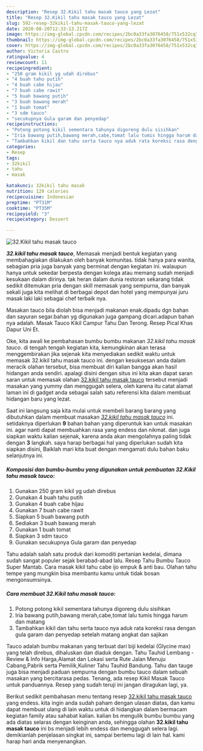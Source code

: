 ```yaml
---
description: "Resep 32.Kikil tahu masak tauco yang Lezat"
title: "Resep 32.Kikil tahu masak tauco yang Lezat"
slug: 592-resep-32kikil-tahu-masak-tauco-yang-lezat
date: 2020-08-20T12:33:13.217Z
image: https://img-global.cpcdn.com/recipes/2bc0a33fa3076458/751x532cq70/32kikil-tahu-masak-tauco-foto-resep-utama.jpg
thumbnail: https://img-global.cpcdn.com/recipes/2bc0a33fa3076458/751x532cq70/32kikil-tahu-masak-tauco-foto-resep-utama.jpg
cover: https://img-global.cpcdn.com/recipes/2bc0a33fa3076458/751x532cq70/32kikil-tahu-masak-tauco-foto-resep-utama.jpg
author: Victoria Castro
ratingvalue: 4
reviewcount: 11
recipeingredient:
- "250 gram kikil yg udah direbus"
- "4 buah tahu putih"
- "4 buah cabe hijau"
- "7 buah cabe rawit"
- "5 buah bawang putih"
- "3 buah bawang merah"
- "1 buah tomat"
- "3 sdm tauco"
- "secukupnya Gula garam dan penyedap"
recipeinstructions:
- "Potong potong kikil sementara tahunya digoreng dulu sisihkan"
- "Iria bawang putih,bawang merah,cabe,tomat lalu tumis hingga harum dan matang"
- "Tambahkan kikil dan tahu serta tauco nya aduk rata koreksi rasa dengan gula garam dan penyedap setelah matang angkat dan sajikan"
categories:
- Resep
tags:
- 32kikil
- tahu
- masak

katakunci: 32kikil tahu masak 
nutrition: 129 calories
recipecuisine: Indonesian
preptime: "PT31M"
cooktime: "PT35M"
recipeyield: "3"
recipecategory: Dessert

---
```



![32.Kikil tahu masak tauco](https://img-global.cpcdn.com/recipes/2bc0a33fa3076458/751x532cq70/32kikil-tahu-masak-tauco-foto-resep-utama.jpg)

<b><i>32.kikil tahu masak tauco</i></b>, Memasak menjadi bentuk kegiatan yang membahagiakan dilakukan oleh banyak komunitas. tidak hanya para wanita, sebagian pria juga banyak yang berminat dengan kegiatan ini. walaupun hanya untuk sekedar berpesta dengan kolega atau memang sudah menjadi kesukaan dalam dirinya. tak heran dalam dunia restoran sekarang tidak sedikit ditemukan pria dengan skill memasak yang sempurna, dan banyak sekali juga kita melihat di berbagai depot dan hotel yang mempunyai juru masak laki laki sebagai chef terbaik nya.

Masakan tauco bila diolah bisa menjadi makanan enak.dipadu dgn bahan dan sayuran segar.bahan yg digunakan juga gampang dicari.adapun bahan nya adalah. Masak Tauco Kikil Campur Tahu Dan Terong. Resep Pical Khas Dapur Uni Et.

Oke, kita awali ke pembahasan bumbu bumbu makanan <i>32.kikil tahu masak tauco</i>. di tengah tengah kegiatan kita, kemungkinan akan terasa menggembirakan jika sejenak kita menyediakan sedikit waktu untuk memasak 32.kikil tahu masak tauco ini. dengan kesuksesan anda dalam meracik olahan tersebut, bisa membuat diri kalian bangga akan hasil hidangan anda sendiri. apalagi disini dengan situs ini kita akan dapat saran saran untuk memasak olahan <u>32.kikil tahu masak tauco</u> tersebut menjadi masakan yang yummy dan menggugah selera, oleh karena itu catat alamat laman ini di gadget anda sebagai salah satu referensi kita dalam membuat hidangan baru yang lezat.


Saat ini langsung saja kita mulai untuk membeli barang barang yang dibutuhkan dalam membuat masakan <u><i>32.kikil tahu masak tauco</i></u> ini. setidaknya diperlukan <b>9</b> bahan bahan yang diperuntuk kan untuk masakan ini. agar nanti dapat membuahkan rasa yang endess dan nikmat. dan juga siapkan waktu kalian sejenak, karena anda akan mengolahnya paling tidak dengan <b>3</b> langkah. saya harap berbagai hal yang diperlukan sudah kita siapkan disini, Baiklah mari kita buat dengan mengamati dulu bahan baku selanjutnya ini.

<!--inarticleads1-->

##### Komposisi dan bumbu-bumbu yang digunakan untuk pembuatan 32.Kikil tahu masak tauco:

1. Gunakan 250 gram kikil yg udah direbus
1. Gunakan 4 buah tahu putih
1. Gunakan 4 buah cabe hijau
1. Gunakan 7 buah cabe rawit
1. Siapkan 5 buah bawang putih
1. Sediakan 3 buah bawang merah
1. Gunakan 1 buah tomat
1. Siapkan 3 sdm tauco
1. Gunakan secukupnya Gula garam dan penyedap


Tahu adalah salah satu produk dari komoditi pertanian kedelai, dimana sudah sangat populer sejak berabad-abad lalu. Resep Tahu Bumbu Tauco Super Mantab. Cara masak kikil tahu cabe ijo empuk &amp; anti bau. Olahan tahu tempe yang mungkin bisa membantu kamu untuk tidak bosan mengonsumsinya. 

<!--inarticleads2-->

##### Cara membuat 32.Kikil tahu masak tauco:

1. Potong potong kikil sementara tahunya digoreng dulu sisihkan
1. Iria bawang putih,bawang merah,cabe,tomat lalu tumis hingga harum dan matang
1. Tambahkan kikil dan tahu serta tauco nya aduk rata koreksi rasa dengan gula garam dan penyedap setelah matang angkat dan sajikan


Tauco adalah bumbu makanan yang terbuat dari biji kedelai (Glycine max) yang telah direbus, dihaluskan dan diaduk dengan. Tahu Tauhid Lembang - Review &amp; Info Harga,Alamat dan Lokasi serta Rute Jalan Menuju Cabang,Pabrik serta Pemilik,Kuliner Tahu Tauhid Bandung. Tahu dan tauge juga bisa menjadi paduan sempurna dengan bumbu tauco dalam sebuah masakan yang bercitarasa pedas. Tenang, ada resep Kikil Masak Tauco untuk panduannya. Resep yang sudah teruji ini jangan diragukan lagi, ya. 

Berikut sedikit pembahasan menu tentang resep <u>32.kikil tahu masak tauco</u> yang endess. kita ingin anda sudah paham dengan ulasan diatas, dan kamu dapat membuat ulang di lain waktu untuk di hidangkan dalam bermacam kegiatan family atau sahabat kalian. kalian bs mengulik bumbu bumbu yang ada diatas selaras dengan keinginan anda, sehingga olahan <b>32.kikil tahu masak tauco</b> ini bs menjadi lebih endess dan menggugah selera lagi. demikianlah penjelasan singkat ini, sampai bertemu lagi di lain hal. kami harap hari anda menyenangkan.
